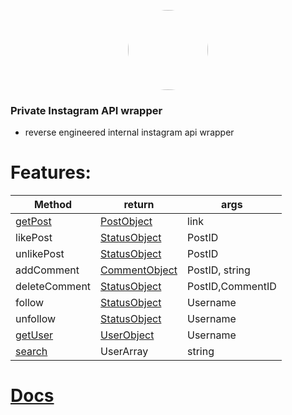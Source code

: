 <p align="center">
    <img style="border-radius: 100px" width="128" height="128" src="https://cdn.discordapp.com/avatars/417699816836169728/8ea8764772217e66ce7b7f9c3dd1561e.png?size=2048">
</p>

### Private Instagram API wrapper
- reverse engineered internal instagram api wrapper

# Features:
| Method        | return        | args             |
|---------------|---------------|------------------|
| [getPost](https://github.com/xNaCly/InstagramAPIwrapper/tree/master/docs/getPost)        | [PostObject](https://github.com/xNaCly/InstagramAPIwrapper/tree/master/docs#postobject)           | link             |
| likePost      | [StatusObject](https://github.com/xNaCly/InstagramAPIwrapper/tree/master/docs#statusobject)  | PostID           |
| unlikePost    | [StatusObject](https://github.com/xNaCly/InstagramAPIwrapper/tree/master/docs#statusobject)  | PostID           |
| addComment    | [CommentObject](https://github.com/xNaCly/InstagramAPIwrapper/tree/master/docs#commentobject) | PostID, string   |
| deleteComment | [StatusObject](https://github.com/xNaCly/InstagramAPIwrapper/tree/master/docs#statusobject)  | PostID,CommentID |
| follow        | [StatusObject](https://github.com/xNaCly/InstagramAPIwrapper/tree/master/docs#statusobject)  | Username         |
| unfollow      | [StatusObject](https://github.com/xNaCly/InstagramAPIwrapper/tree/master/docs#statusobject)  | Username         |
| [getUser](https://github.com/xNaCly/InstagramAPIwrapper/tree/master/docs/getUser)          | [UserObject](https://github.com/xNaCly/InstagramAPIwrapper/tree/master/docs#userobject)    | Username         |
| [search](https://github.com/xNaCly/InstagramAPIwrapper/tree/master/docs/search)        | UserArray     | string           |

# [Docs](https://github.com/xNaCly/InstagramAPIwrapper/tree/master/docs)
